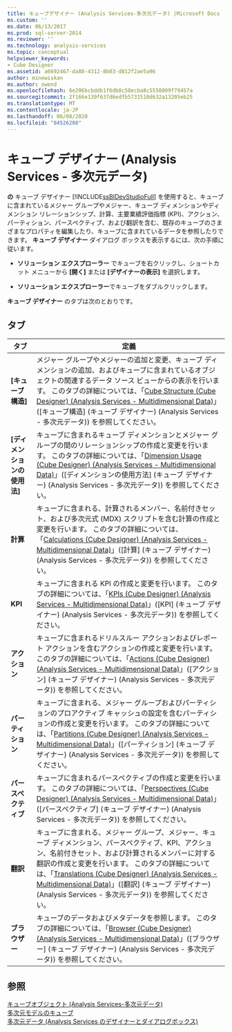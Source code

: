 ```yaml
---
title: キューブデザイナー (Analysis Services-多次元データ) |Microsoft Docs
ms.custom: ''
ms.date: 06/13/2017
ms.prod: sql-server-2014
ms.reviewer: ''
ms.technology: analysis-services
ms.topic: conceptual
helpviewer_keywords:
- Cube Designer
ms.assetid: a6692467-da88-4312-8b03-d812f2ae5a96
author: minewiskan
ms.author: owend
ms.openlocfilehash: 6e206bcbddb1f6db8c58ecba8c5550809f79457a
ms.sourcegitcommit: 2f166e139f637d6edfb5731510d632a13205eb25
ms.translationtype: MT
ms.contentlocale: ja-JP
ms.lasthandoff: 06/08/2020
ms.locfileid: "84526208"
---
```

# <a name="cube-designer-analysis-services---multidimensional-data"></a>キューブ デザイナー (Analysis Services - 多次元データ)
  **の** キューブ デザイナー [!INCLUDE[ssBIDevStudioFull](../includes/ssbidevstudiofull-md.md)] を使用すると、キューブに含まれているメジャー グループやメジャー、キューブ ディメンションやディメンション リレーションシップ、計算、主要業績評価指標 (KPI)、アクション、パーティション、パースペクティブ、および翻訳を含む、既存のキューブのさまざまなプロパティを編集したり、キューブに含まれているデータを参照したりできます。 **キューブ デザイナー** ダイアログ ボックスを表示するには、次の手順に従います。  
  
-   **ソリューション エクスプローラー** でキューブを右クリックし、ショートカット メニューから **[開く]** または **[デザイナーの表示]** を選択します。  
  
-   **ソリューション エクスプローラー**でキューブをダブルクリックします。  
  
 **キューブ デザイナー** のタブは次のとおりです。  
  
## <a name="tabs"></a>タブ  
  
|タブ|定義|  
|---------|----------------|  
|**[キューブ構造]**|メジャー グループやメジャーの追加と変更、キューブ ディメンションの追加、およびキューブに含まれているオブジェクトの関連するデータ ソース ビューからの表示を行います。 このタブの詳細については、「[Cube Structure &#40;Cube Designer&#41; &#40;Analysis Services - Multidimensional Data&#41;](cube-structure-cube-designer-analysis-services-multidimensional-data.md)」([キューブ構造] &#40;キューブ デザイナー&#41; &#40;Analysis Services - 多次元データ&#41;) を参照してください。|  
|**[ディメンションの使用法]**|キューブに含まれるキューブ ディメンションとメジャー グループの間のリレーションシップの作成と変更を行います。 このタブの詳細については、「[Dimension Usage &#40;Cube Designer&#41; &#40;Analysis Services - Multidimensional Data&#41;](dimension-usage-cube-designer-analysis-services-multidimensional-data.md)」([ディメンションの使用方法] &#40;キューブ デザイナー&#41; &#40;Analysis Services - 多次元データ&#41;) を参照してください。|  
|**計算**|キューブに含まれる、計算されるメンバー、名前付きセット、および多次元式 (MDX) スクリプトを含む計算の作成と変更を行います。 このタブの詳細については、「[Calculations &#40;Cube Designer&#41; &#40;Analysis Services - Multidimensional Data&#41;](calculations-cube-designer-analysis-services-multidimensional-data.md)」([計算] &#40;キューブ デザイナー&#41; &#40;Analysis Services - 多次元データ&#41;) を参照してください。|  
|**KPI**|キューブに含まれる KPI の作成と変更を行います。 このタブの詳細については、「[KPIs &#40;Cube Designer&#41; &#40;Analysis Services - Multidimensional Data&#41;](kpis-cube-designer-analysis-services-multidimensional-data.md)」([KPI] &#40;キューブ デザイナー&#41; &#40;Analysis Services - 多次元データ&#41;) を参照してください。|  
|**アクション**|キューブに含まれるドリルスルー アクションおよびレポート アクションを含むアクションの作成と変更を行います。 このタブの詳細については、「[Actions &#40;Cube Designer&#41; &#40;Analysis Services - Multidimensional Data&#41;](actions-cube-designer-analysis-services-multidimensional-data.md)」([アクション] &#40;キューブ デザイナー&#41; &#40;Analysis Services - 多次元データ&#41;) を参照してください。|  
|**パーティション**|キューブに含まれる、メジャー グループおよびパーティションのプロアクティブ キャッシュの設定を含むパーティションの作成と変更を行います。 このタブの詳細については、「[Partitions &#40;Cube Designer&#41; &#40;Analysis Services - Multidimensional Data&#41;](partitions-cube-designer-analysis-services-multidimensional-data.md)」([パーティション] &#40;キューブ デザイナー&#41; &#40;Analysis Services - 多次元データ&#41;) を参照してください。|  
|**パースペクティブ**|キューブに含まれるパースペクティブの作成と変更を行います。 このタブの詳細については、「[Perspectives &#40;Cube Designer&#41; &#40;Analysis Services - Multidimensional Data&#41;](perspectives-cube-designer-analysis-services-multidimensional-data.md)」([パースペクティブ] &#40;キューブ デザイナー&#41; &#40;Analysis Services - 多次元データ&#41;) を参照してください。|  
|**翻訳**|キューブに含まれる、メジャー グループ、メジャー、キューブ ディメンション、パースペクティブ、KPI、アクション、名前付きセット、および計算されるメンバーに対する翻訳の作成と変更を行います。 このタブの詳細については、「[Translations &#40;Cube Designer&#41; &#40;Analysis Services - Multidimensional Data&#41;](translations-cube-designer-analysis-services-multidimensional-data.md)」([翻訳] &#40;キューブ デザイナー&#41; &#40;Analysis Services - 多次元データ&#41;) を参照してください。|  
|**ブラウザー**|キューブのデータおよびメタデータを参照します。 このタブの詳細については、「[Browser &#40;Cube Designer&#41; &#40;Analysis Services - Multidimensional Data&#41;](browser-cube-designer-analysis-services-multidimensional-data.md)」([ブラウザー] &#40;キューブ デザイナー&#41; &#40;Analysis Services - 多次元データ&#41;) を参照してください。|  
  
## <a name="see-also"></a>参照  
 [キューブオブジェクト &#40;Analysis Services-多次元データ&#41;](multidimensional-models-olap-logical-cube-objects/cube-objects-analysis-services-multidimensional-data.md)   
 [多次元モデルのキューブ](multidimensional-models/cubes-in-multidimensional-models.md)   
 [多次元データ &#40;Analysis Services のデザイナーとダイアログボックス&#41;](analysis-services-designers-and-dialog-boxes-multidimensional-data.md)  
  
  

